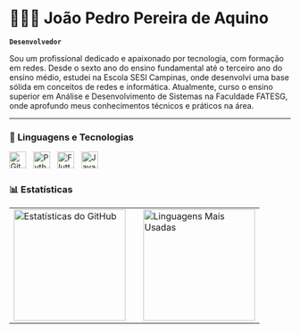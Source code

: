 # 👨🏻‍💻 João Pedro Pereira de Aquino

**`Desenvolvedor`**

Sou um profissional dedicado e apaixonado por tecnologia, com formação em redes. Desde o sexto ano do ensino fundamental até o terceiro ano do ensino médio, estudei na Escola SESI Campinas, onde desenvolvi uma base sólida em conceitos de redes e informática. Atualmente, curso o ensino superior em Análise e Desenvolvimento de Sistemas na Faculdade FATESG, onde aprofundo meus conhecimentos técnicos e práticos na área.

---

### 🤖 Linguagens e Tecnologias

<img align="left" alt="Git" title="Git" width="30px" style="padding-right: 10px;" src="https://cdn.jsdelivr.net/gh/devicons/devicon@latest/icons/git/git-original.svg" />
<img align="left" alt="Python" title="Python" width="30px" style="padding-right: 10px;" src="https://cdn.jsdelivr.net/gh/devicons/devicon@latest/icons/python/python-original.svg" />
<img align="left" alt="Flutter" title="Flutter" width="30px" style="padding-right: 10px;" src="https://cdn.jsdelivr.net/gh/devicons/devicon@latest/icons/flutter/flutter-original.svg" />
<img align="left" alt="Java" title="Java" width="30px" style="padding-right: 10px;" src="https://cdn.jsdelivr.net/gh/devicons/devicon@latest/icons/java/java-original.svg" />

<br/>
<br/>

### 📊 Estatísticas

<table>
  <tr>
    <td>
      <img align="left" alt="Estatísticas do GitHub" height="200" style="padding-right: 10px;" src="https://github-readme-stats.vercel.app/api?username=JoaoPedroPereiraAquino&show_icons=true&theme=tokyonight&include_all_commits=true&locale=pt-br" />
    </td>
    <td>
      <img align="right" alt="Linguagens Mais Usadas" height="200" src="https://github-readme-stats.vercel.app/api/top-langs/?username=JoaoPedroPereiraAquino&theme=tokyonight&layout=compact&custom_title=Linguagens%20Mais%20Usadas&langs_count=9&langs_extra=flutter" />
    </td>
  </tr>
</table>
